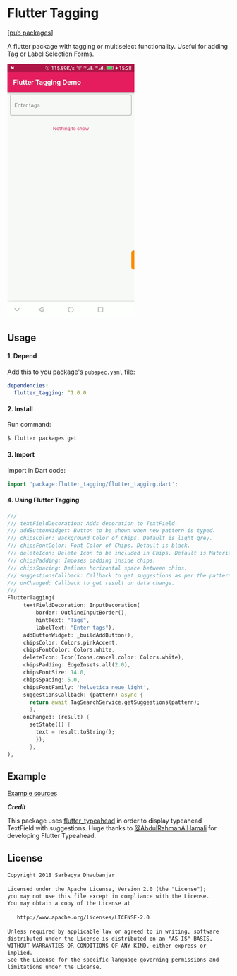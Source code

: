 # Flutter Tagging

[[pub packages]](https://pub.dartlang.org/packages/flutter_tagging)

A flutter package with tagging or multiselect functionality. 
Useful for adding Tag or Label Selection Forms.

![DEMO](demo.gif) 

## Usage

#### 1\. Depend

Add this to you package's `pubspec.yaml` file:

```yaml
dependencies:
  flutter_tagging: ^1.0.0
```

#### 2\. Install

Run command:

```bash
$ flutter packages get
```

#### 3\. Import

Import in Dart code:

```dart
import 'package:flutter_tagging/flutter_tagging.dart';
```

#### 4\. Using Flutter Tagging

```dart
///
/// textFieldDecoration: Adds decoration to TextField.
/// addButtonWidget: Button to be shown when new pattern is typed.
/// chipsColor: Background Color of Chips. Default is light grey.
/// chipsFontColor: Font Color of Chips. Default is black.
/// deleteIcon: Delete Icon to be included in Chips. Default is Material Cancel Icon.
/// chipsPadding: Imposes padding inside chips.
/// chipsSpacing: Defines horizontal space between chips.
/// suggestionsCallback: Callback to get suggestions as per the pattern entered.
/// onChanged: Callback to get result on data change.
///
FlutterTagging(
     textFieldDecoration: InputDecoration(
         border: OutlineInputBorder(),
         hintText: "Tags",
         labelText: "Enter tags"),
     addButtonWidget: _buildAddButton(),
     chipsColor: Colors.pinkAccent,
     chipsFontColor: Colors.white,
     deleteIcon: Icon(Icons.cancel,color: Colors.white),
     chipsPadding: EdgeInsets.all(2.0),
     chipsFontSize: 14.0,
     chipsSpacing: 5.0,
     chipsFontFamily: 'helvetica_neue_light',
     suggestionsCallback: (pattern) async {
       return await TagSearchService.getSuggestions(pattern);
       },
     onChanged: (result) {
       setState(() {
         text = result.toString();
         });
       },
),
```


## Example

[Example sources](https://github.com/sarbagyastha/flutter_tagging/tree/master/example)


***Credit***

This package uses [flutter_typeahead](https://pub.dartlang.org/packages/flutter_typeahead) in order to display typeahead TextField with suggestions.
Huge thanks to [@AbdulRahmanAlHamali](https://github.com/AbdulRahmanAlHamali) for developing Flutter Typeahead.


## License

```
Copyright 2018 Sarbagya Dhaubanjar

Licensed under the Apache License, Version 2.0 (the "License");
you may not use this file except in compliance with the License.
You may obtain a copy of the License at

   http://www.apache.org/licenses/LICENSE-2.0

Unless required by applicable law or agreed to in writing, software
distributed under the License is distributed on an "AS IS" BASIS,
WITHOUT WARRANTIES OR CONDITIONS OF ANY KIND, either express or implied.
See the License for the specific language governing permissions and
limitations under the License.
```
